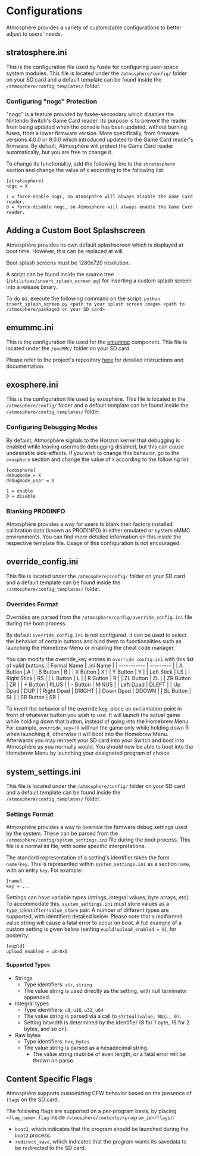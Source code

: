 # Configurations
Atmosphère provides a variety of customizable configurations to better adjust to users' needs.

## stratosphere.ini
This is the configuration file used by fusée for configuring user-space system modules.
This file is located under the `/atmosphere/config/` folder on your SD card and a default template can be found inside the `/atmosphere/config_templates/` folder.

### Configuring "nogc" Protection
"nogc" is a feature provided by fusée-secondary which disables the Nintendo Switch's Game Card reader. Its purpose is to prevent the reader from being updated when the console has been updated, without burning fuses, from a lower firmware version. More specifically, from firmware versions 4.0.0 or 9.0.0 which introduced updates to the Game Card reader's firmware. By default, Atmosphère will protect the Game Card reader automatically, but you are free to change it.

To change its functionality, add the following line to the `stratosphere` section and change the value of `X` according to the following list:
```
[stratosphere]
nogc = X
```
```
1 = force-enable nogc, so Atmosphère will always disable the Game Card reader.
0 = force-disable nogc, so Atmosphère will always enable the Game Card reader.
```

## Adding a Custom Boot Splashscreen
Atmosphère provides its own default splashscreen which is displayed at boot time. However, this can be replaced at will.

Boot splash screens must be 1280x720 resolution.

A script can be found inside the source tree (`/utilities/insert_splash_screen.py`) for inserting a custom splash screen into a release binary.

To do so, execute the following command on the script:
`python insert_splash_screen.py <path to your splash screen image> <path to /atmosphere/package3 on your SD card>`

## emummc.ini
This is the configuration file used for the [emummc](../components/emummc.md) component.
This file is located under the `/emuMMC/` folder on your SD card.

Please refer to the project's repository [here](https://github.com/m4xw/emuMMC) for detailed instructions and documentation.

## exosphere.ini
This is the configuration file used by exosphère.
This file is located in the `/atmosphere/config/` folder and a default template can be found inside the `/atmosphere/config_templates/` folder.

### Configuring Debugging Modes
By default, Atmosphère signals to the Horizon kernel that debugging is enabled while leaving usermode debugging disabled, but this can cause undesirable side-effects. If you wish to change this behavior, go to the `exosphere` section and change the value of `X` according to the following list.
```
[exosphere]
debugmode = X
debugmode_user = X
```
```
1 = enable
0 = disable
```

### Blanking PRODINFO
Atmosphère provides a way for users to blank their factory installed calibration data (known as PRODINFO) in either emulated or system eMMC environments. You can find more detailed information on this inside the respective template file. Usage of this configuration is not encouraged.

## override_config.ini
This file is located under the `/atmosphere/config/` folder on your SD card and a default template can be found inside the `/atmosphere/config_templates/` folder.

### Overrides Format
Overrides are parsed from the `/atmosphere/config/override_config.ini` file during the boot process.

By default `override_config.ini` is not configured. It can be used to select the behavior of certain buttons and bind them to functionalities such as launching the Homebrew Menu or enabling the cheat code manager.

You can modify the override_key entries in `override_config.ini` with this list of valid buttons:
| Formal Name | .ini Name |
| ----------- | --------- |
| A Button    | A         |
| B Button    | B         |
| X Button    | X         |
| Y Button    | Y         |
| Left Stick  | LS        |
| Right Stick | RS        |
| L Button    | L         |
| R Button    | R         |
| ZL Button   | ZL        |
| ZR Button   | ZR        |
| + Button    | PLUS      |
| - Button    | MINUS     |
| Left Dpad   | DLEFT     |
| Up Dpad     | DUP       |
| Right Dpad  | DRIGHT    |
| Down Dpad   | DDOWN     |
| SL Button   | SL        |
| SR Button   | SR        |

To invert the behavior of the override key, place an exclamation point in front of whatever button you wish to use. It will launch the actual game while holding down that button, instead of going into the Homebrew Menu. For example, `override_key=!R` will run the game only while holding down R when launching it, otherwise it will boot into the Homebrew Menu. Afterwards you may reinsert your SD card into your Switch and boot into Atmosphère as you normally would. You should now be able to boot into the Homebrew Menu by launching your designated program of choice.

## system_settings.ini
This file is located under the `/atmosphere/config/` folder on your SD card and a default template can be found inside the `/atmosphere/config_templates/` folder.

### Settings Format
Atmosphère provides a way to override the firmware debug settings used by the system. These can be parsed from the `/atmosphere/config/system_settings.ini` file during the boot process. This file is a normal ini file, with some specific interpretations.

The standard representation of a setting's identifier takes the form `name!key`. This is represented within `system_settings.ini` as a section `name`, with an entry `key`. For example:
```
[name]
key = ...
```

Settings can have variable types (strings, integral values, byte arrays, etc). To accommodate this, `system_settings.ini` must store values as a `type_identifier!value_store` pair. A number of different types are supported, with identifiers detailed below.
Please note that a malformed value string will cause a fatal error to occur on boot. A full example of a custom setting is given below (setting `eupld!upload_enabled = 0`), for posterity:
```
[eupld]
upload_enabled = u8!0x0
```

#### Supported Types
* Strings
    * Type identifiers: `str`, `string`
    * The value string is used directly as the setting, with null terminator appended.
* Integral types
    * Type identifiers: `u8`, `u16`, `u32`, `u64`
    * The value string is parsed via a call to `strtoul(value, NULL, 0)`.
    * Setting bitwidth is determined by the identifier (8 for 1 byte, 16 for 2 bytes, and so on).
* Raw bytes
    * Type identifiers: `hex`, `bytes`
    * The value string is parsed as a hexadecimal string.
        * The value string must be of even length, or a fatal error will be thrown on parse.

## Content Specific Flags
Atmosphère supports customizing CFW behavior based on the presence of `flags` on the SD card.

The following flags are supported on a per-program basis, by placing `<flag_name>.flag` inside `/atmosphere/contents/<program_id>/flags/`:
+ `boot2`, which indicates that the program should be launched during the `boot2` process.
+ `redirect_save`, which indicates that the program wants its savedata to be redirected to the SD card.
